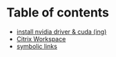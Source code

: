 # Table of contents

* [install nvidia driver & cuda \(ing\)](README.md)
* [Citrix Workspace](untitled.md)
* [symbolic links](symbolic-links.md)

